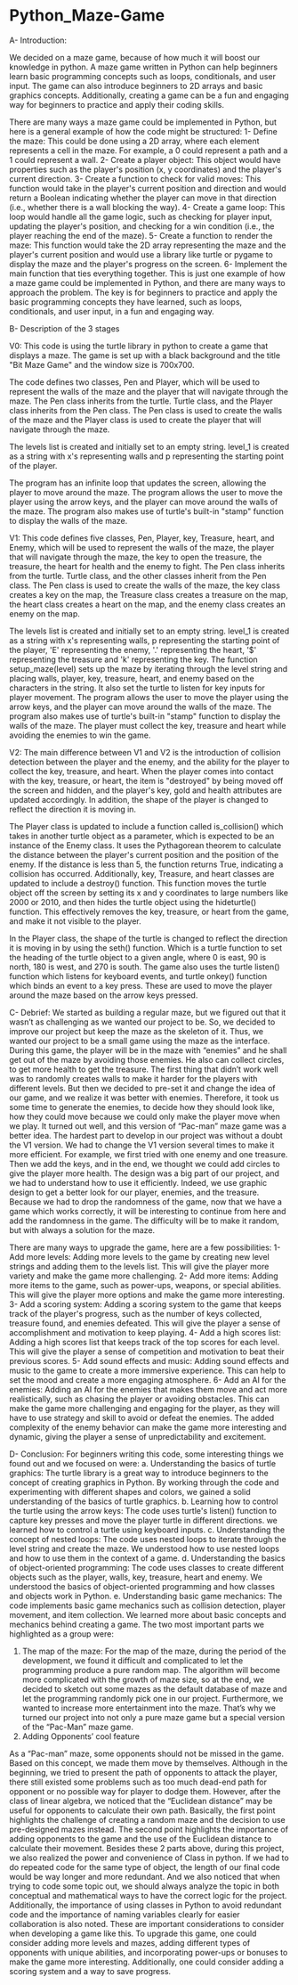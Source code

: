 # Python_Maze-Game

A- Introduction:

We decided on a maze game, because of how much it will boost our knowledge in python.
A maze game written in Python can help beginners learn basic programming concepts such as loops, conditionals, and user input. The game can also introduce beginners to 2D arrays and basic graphics concepts. Additionally, creating a game can be a fun and engaging way for beginners to practice and apply their coding skills.

There are many ways a maze game could be implemented in Python, but here is a general example of how the code might be structured:
1- Define the maze: This could be done using a 2D array, where each element represents a cell in the maze. For example, a 0 could represent a path and a 1 could represent a wall.
2- Create a player object: This object would have properties such as the player's position (x, y coordinates) and the player's current direction.
3- Create a function to check for valid moves: This function would take in the player's current position and direction and would return a Boolean indicating whether the player can move in that direction (i.e., whether there is a wall blocking the way).
4- Create a game loop: This loop would handle all the game logic, such as checking for player input, updating the player's position, and checking for a win condition (i.e., the player reaching the end of the maze).
5- Create a function to render the maze: This function would take the 2D array representing the maze and the player's current position and would use a library like turtle or pygame to display the maze and the player's progress on the screen.
6- Implement the main function that ties everything together.
This is just one example of how a maze game could be implemented in Python, and there are many ways to approach the problem. The key is for beginners to practice and apply the basic programming concepts they have learned, such as loops, conditionals, and user input, in a fun and engaging way.

B- Description of the 3 stages

V0: This code is using the turtle library in python to create a game that displays a maze. The game is set up with a black background and the title "Bit Maze Game" and the window size is 700x700.

The code defines two classes, Pen and Player, which will be used to represent the walls of the maze and the player that will navigate through the maze. The Pen class inherits from the turtle. Turtle class, and the Player class inherits from the Pen class. The Pen class is used to create the walls of the maze and the Player class is used to create the player that will navigate through the maze.

The levels list is created and initially set to an empty string. level_1 is created as a string with x's representing walls and p representing the starting point of the player.

The program has an infinite loop that updates the screen, allowing the player to move around the maze.
The program allows the user to move the player using the arrow keys, and the player can move around the walls of the maze. The program also makes use of turtle's built-in "stamp" function to display the walls of the maze.

V1: This code defines five classes, Pen, Player, key, Treasure, heart, and Enemy, which will be used to represent the walls of the maze, the player that will navigate through the maze, the key to open the treasure, the treasure, the heart for health and the enemy to fight.
The Pen class inherits from the turtle. Turtle class, and the other classes inherit from the Pen class. The Pen class is used to create the walls of the maze, the key class creates a key on the map, the Treasure class creates a treasure on the map, the heart class creates a heart on the map, and the enemy class creates an enemy on the map.

The levels list is created and initially set to an empty string. level_1 is created as a string with x's representing walls, p representing the starting point of the player, 'E' representing the enemy, '.' representing the heart, '$' representing the treasure and 'k' representing the key.
The function setup_maze(level) sets up the maze by iterating through the level string and placing walls, player, key, treasure, heart, and enemy based on the characters in the string. It also set the turtle to listen for key inputs for player movement.
The program allows the user to move the player using the arrow keys, and the player can move around the walls of the maze. The program also makes use of turtle's built-in "stamp" function to display the walls of the maze. The player must collect the key, treasure and heart while avoiding the enemies to win the game.

V2: The main difference between V1 and V2 is the introduction of collision detection between the player and the enemy, and the ability for the player to collect the key, treasure, and heart. When the player comes into contact with the key, treasure, or heart, the item is "destroyed" by being moved off the screen and hidden, and the player's key, gold and health attributes are updated accordingly. In addition, the shape of the player is changed to reflect the direction it is moving in.

The Player class is updated to include a function called is_collision() which takes in another turtle object as a parameter, which is expected to be an instance of the Enemy class. It uses the Pythagorean theorem to calculate the distance between the player's current position and the position of the enemy. If the distance is less than 5, the function returns True, indicating a collision has occurred.
Additionally, key, Treasure, and heart classes are updated to include a destroy() function. This function moves the turtle object off the screen by setting its x and y coordinates to large numbers like 2000 or 2010, and then hides the turtle object using the hideturtle() function. This effectively removes the key, treasure, or heart from the game, and make it not visible to the player.

In the Player class, the shape of the turtle is changed to reflect the direction it is moving in by using the seth() function. Which is a turtle function to set the heading of the turtle object to a given angle, where 0 is east, 90 is north, 180 is west, and 270 is south.
The game also uses the turtle listen() function which listens for keyboard events, and turtle onkey() function which binds an event to a key press. These are used to move the player around the maze based on the arrow keys pressed.

C- Debrief:
We started as building a regular maze, but we figured out that it wasn’t as challenging as we wanted our project to be. So, we decided to improve our project but keep the maze as the skeleton of it. Thus, we wanted our project to be a small game using the maze as the interface. During this game, the player will be in the maze with “enemies” and he shall get out of the maze by avoiding those enemies. He also can collect circles, to get more health to get the treasure.
The first thing that didn’t work well was to randomly creates walls to make it harder for the players with different levels. But then we decided to pre-set it and change the idea of our game, and we realize it was better with enemies. Therefore, it took us some time to generate the enemies, to decide how they should look like, how they could move because we could only make the player move when we play. It turned out well, and this version of “Pac-man” maze game was a better idea.
The hardest part to develop in our project was without a doubt the V1 version. We had to change the V1 version several times to make it more efficient. For example, we first tried with one enemy and one treasure. Then we add the keys, and in the end, we thought we could add circles to give the player more health.
The design was a big part of our project, and we had to understand how to use it efficiently. Indeed, we use graphic design to get a better look for our player, enemies, and the treasure.
Because we had to drop the randomness of the game, now that we have a game which works correctly, it will be interesting to continue from here and add the randomness in the game. The difficulty will be to make it random, but with always a solution for the maze.

There are many ways to upgrade the game, here are a few possibilities:
1- Add more levels: Adding more levels to the game by creating new level strings and adding them to the levels list. This will give the player more variety and make the game more challenging.
2- Add more items: Adding more items to the game, such as power-ups, weapons, or special abilities. This will give the player more options and make the game more interesting.
3- Add a scoring system: Adding a scoring system to the game that keeps track of the player's progress, such as the number of keys collected, treasure found, and enemies defeated. This will give the player a sense of accomplishment and motivation to keep playing.
4- Add a high scores list: Adding a high scores list that keeps track of the top scores for each level. This will give the player a sense of competition and motivation to beat their previous scores.
5- Add sound effects and music: Adding sound effects and music to the game to create a more immersive experience. This can help to set the mood and create a more engaging atmosphere.
6- Add an AI for the enemies: Adding an AI for the enemies that makes them move and act more realistically, such as chasing the player or avoiding obstacles. This can make the game more challenging and engaging for the player, as they will have to use strategy and skill to avoid or defeat the enemies. The added complexity of the enemy behavior can make the game more interesting and dynamic, giving the player a sense of unpredictability and excitement.

D- Conclusion:
For beginners writing this code, some interesting things we found out and we focused on were:
a. Understanding the basics of turtle graphics: The turtle library is a great way to introduce beginners to the concept of creating graphics in Python. By working through the code and experimenting with different shapes and colors, we gained a solid understanding of the basics of turtle graphics.
b. Learning how to control the turtle using the arrow keys: The code uses turtle's listen() function to capture key presses and move the player turtle in different directions. we learned how to control a turtle using keyboard inputs.
c. Understanding the concept of nested loops: The code uses nested loops to iterate through the level string and create the maze. We understood how to use nested loops and how to use them in the context of a game.
d. Understanding the basics of object-oriented programming: The code uses classes to create different objects such as the player, walls, key, treasure, heart and enemy. We understood the basics of object-oriented programming and how classes and objects work in Python.
e. Understanding basic game mechanics: The code implements basic game mechanics such as collision detection, player movement, and item collection. We learned more about basic concepts and mechanics behind creating a game.
The two most important parts we highlighted as a group were:
1. The map of the maze:
For the map of the maze, during the period of the development, we found it difficult and complicated to let the programming produce a pure random map. The algorithm will become more complicated with the growth of maze size, so at the end, we decided to sketch out some mazes as the default database of maze and let the programming randomly pick one in our project. Furthermore, we wanted to increase more entertainment into the maze. That’s why we turned our project into not only a pure maze game but a special version of the “Pac-Man” maze game.
2. Adding Opponents’ cool feature

As a “Pac-man” maze, some opponents should not be missed in the game. Based on this concept, we made them move by themselves. Although in the beginning, we tried to present the path of opponents to attack the player, there still existed some problems such as too much dead-end path for opponent or no possible way for player to dodge them. However, after the class of linear algebra, we noticed that the “Euclidean distance” may be useful for opponents to calculate their own path.
Basically, the first point highlights the challenge of creating a random maze and the decision to use pre-designed mazes instead. The second point highlights the importance of adding opponents to the game and the use of the Euclidean distance to calculate their movement.
Besides these 2 parts above, during this project, we also realized the power and convenience of Class in python. If we had to do repeated code for the same type of object, the length of our final code would be way longer and more redundant. And we also noticed that when trying to code some topic out, we should always analyze the topic in both conceptual and mathematical ways to have the correct logic for the project. Additionally, the importance of using classes in Python to avoid redundant code and the importance of naming variables clearly for easier collaboration is also noted. These are important considerations to consider when developing a game like this.
To upgrade this game, one could consider adding more levels and mazes, adding different types of opponents with unique abilities, and incorporating power-ups or bonuses to make the game more interesting. Additionally, one could consider adding a scoring system and a way to save progress.
